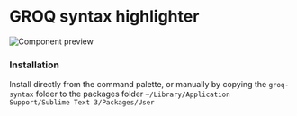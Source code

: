 # GROQ syntax highlighter

![Component preview](https://github.com/alevroub/groq-syntax-highlighting/blob/master/groq-preview.png)

### Installation
Install directly from the command palette, or manually by copying the `groq-syntax` folder to the packages folder `~/Library/Application Support/Sublime Text 3/Packages/User`
